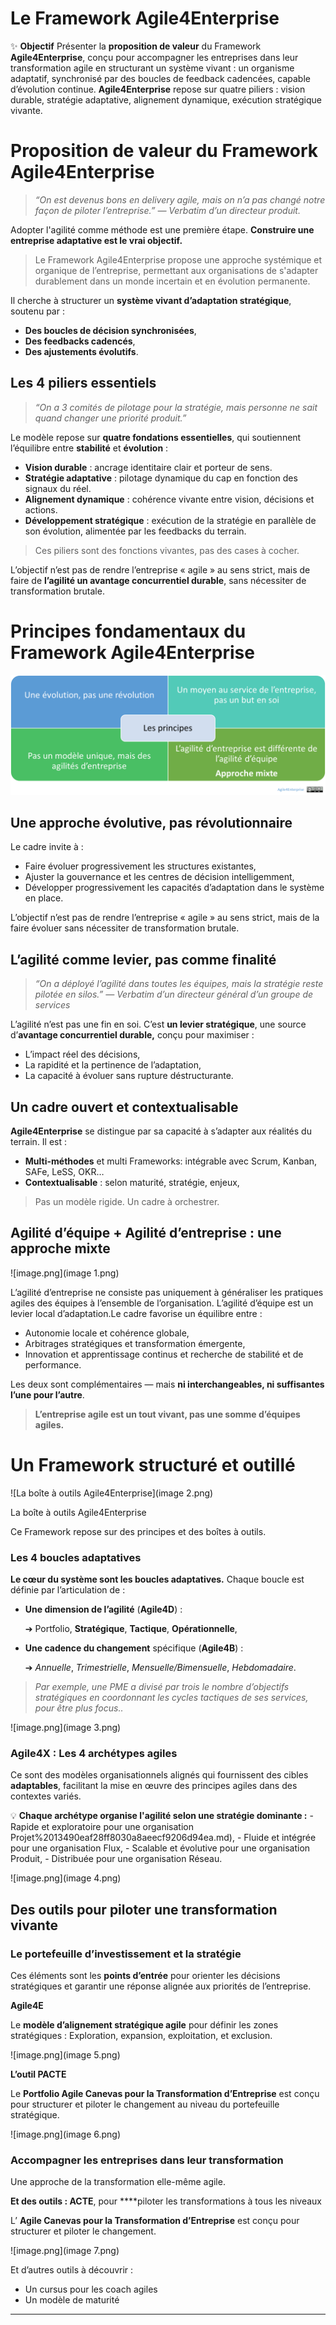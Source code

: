 # Le Framework Agile4Enterprise



✨ **Objectif** Présenter la **proposition de valeur** du Framework **Agile4Enterprise**, conçu pour accompagner les entreprises dans leur transformation agile en structurant un système vivant : un organisme adaptatif, synchronisé par des boucles de feedback cadencées, capable d’évolution continue. **Agile4Enterprise** repose sur quatre piliers : vision durable, stratégie adaptative, alignement dynamique, exécution stratégique vivante.

# **Proposition de valeur du Framework Agile4Enterprise**

> *“On est devenus bons en delivery agile, mais on n’a pas changé notre façon de piloter l’entreprise.” — Verbatim d’un directeur produit.*
> 

Adopter l'agilité comme méthode est une première étape. **Construire une entreprise adaptative est le vrai objectif.**

> Le Framework Agile4Enterprise propose une approche systémique et organique de l’entreprise, permettant aux organisations de s'adapter durablement dans un monde incertain et en évolution permanente.
> 

Il cherche à structurer un **système vivant d’adaptation stratégique**, soutenu par :

- **Des boucles de décision synchronisées**,
- **Des feedbacks cadencés**,
- **Des ajustements évolutifs**.

## Les 4 piliers essentiels

> *“On a 3 comités de pilotage pour la stratégie, mais personne ne sait quand changer une priorité produit.”*
> 

Le modèle repose sur **quatre fondations essentielles**, qui soutiennent l’équilibre entre **stabilité** et **évolution** :

- **Vision durable** : ancrage identitaire clair et porteur de sens.
- **Stratégie adaptative** : pilotage dynamique du cap en fonction des signaux du réel.
- **Alignement dynamique** : cohérence vivante entre vision, décisions et actions.
- **Développement stratégique** : exécution de la stratégie en parallèle de son évolution, alimentée par les feedbacks du terrain.

> Ces piliers sont des fonctions vivantes, pas des cases à cocher.
> 

L’objectif n’est pas de rendre l’entreprise « agile » au sens strict, mais de faire de **l’agilité un avantage concurrentiel durable**, sans nécessiter de transformation brutale.

# **Principes fondamentaux du Framework Agile4Enterprise**

![image.png](image.png)

## Une approche évolutive, pas révolutionnaire

Le cadre invite à :

- Faire évoluer progressivement les structures existantes,
- Ajuster la gouvernance et les centres de décision intelligemment,
- Développer progressivement les capacités d’adaptation dans le système en place.

L’objectif n’est pas de rendre l’entreprise « agile » au sens strict, mais de la faire évoluer sans nécessiter de transformation brutale.

## **L’agilité comme levier, pas comme finalité**

> *“On a déployé l’agilité dans toutes les équipes, mais la stratégie reste pilotée en silos.” — Verbatim d’un directeur général d’un groupe de services*
> 

L’agilité n’est pas une fin en soi. C’est **un levier stratégique**, une source d’**avantage concurrentiel durable,** conçu pour maximiser :

- L’impact réel des décisions,
- La rapidité et la pertinence de l’adaptation,
- La capacité à évoluer sans rupture déstructurante.

## **Un cadre ouvert et contextualisable**

**Agile4Enterprise** se distingue par sa capacité à s’adapter aux réalités du terrain. Il est :

- **Multi-méthodes** et multi Frameworks: intégrable avec Scrum, Kanban, SAFe, LeSS, OKR…
- **Contextualisable** : selon maturité, stratégie, enjeux,

> Pas un modèle rigide. Un cadre à orchestrer.
> 

## **Agilité d’équipe + Agilité d’entreprise : une approche mixte**

![image.png](image 1.png)

L’agilité d’entreprise ne consiste pas uniquement à généraliser les pratiques agiles des équipes à l’ensemble de l’organisation. L’agilité d’équipe est un levier local d’adaptation.Le cadre favorise un équilibre entre :

- Autonomie locale et cohérence globale,
- Arbitrages stratégiques et transformation émergente,
- Innovation et apprentissage continus et recherche de stabilité et de performance.

Les deux sont complémentaires — mais **ni interchangeables, ni suffisantes l’une pour l’autre**.

> **L’entreprise agile est un tout vivant, pas une somme d’équipes agiles.**
> 

# **Un Framework structuré et outillé**

![La boîte à outils Agile4Enterprise](image 2.png)

La boîte à outils Agile4Enterprise

Ce Framework repose sur des principes et des boîtes à outils.

### **Les 4 boucles adaptatives**

**Le cœur du système sont les boucles adaptatives.** Chaque boucle est définie par l’articulation de :

- **Une dimension de l’agilité** (**Agile4D**) :
    
    ➔ Portfolio, **Stratégique**, **Tactique**, **Opérationnelle**,
    
- **Une cadence du changement** spécifique (**Agile4B**) :
    
    ➔ *Annuelle*, *Trimestrielle*, *Mensuelle/Bimensuelle*, *Hebdomadaire*.
    

> *Par exemple, une PME a divisé par trois le nombre d’objectifs stratégiques en coordonnant les cycles tactiques de ses services, pour être plus focus..*
> 

![image.png](image 3.png)

### Agile4X : Les 4 archétypes agiles

Ce sont des modèles organisationnels alignés qui fournissent des cibles **adaptables**, facilitant la mise en œuvre des principes agiles dans des contextes variés.

💡 **Chaque archétype organise l'agilité selon une stratégie dominante :** - Rapide et exploratoire pour une organisation Projet%2013490eaf28ff8030a8aeecf9206d94ea.md), - Fluide et intégrée pour une organisation Flux, - Scalable et évolutive pour une organisation Produit, - Distribuée pour une organisation Réseau.

![image.png](image 4.png)

## **Des outils pour piloter une transformation vivante**

### **Le portefeuille d’investissement et la stratégie**

Ces éléments sont les **points d’entrée** pour orienter les décisions stratégiques et garantir une réponse alignée aux priorités de l’entreprise.

**Agile4E**

Le **modèle d’alignement stratégique agile** pour définir les zones stratégiques : Exploration, expansion, exploitation, et exclusion.

![image.png](image 5.png)

**L’outil PACTE**

Le **Portfolio Agile Canevas pour la Transformation d’Entreprise** est conçu pour structurer et piloter le changement au niveau du portefeuille stratégique.

![image.png](image 6.png)

### **Accompagner les entreprises dans leur transformation**

Une approche de la transformation elle-même agile.

**Et des outils : ACTE**, pour ****piloter les transformations à tous les niveaux

L’ **Agile Canevas pour la Transformation d’Entreprise** est conçu pour structurer et piloter le changement.

![image.png](image 7.png)

Et d’autres outils à découvrir :

- Un cursus pour les coach agiles
- Un modèle de maturité

---

#